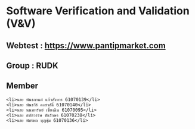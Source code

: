 # Software Verification and Validation (V&V)
## Webtest : https://www.pantipmarket.com
## Group : RUDK
## Member
    <li>นาย พันธกานต์ แก้วสังหาร 61070139</li>
    <li>นาย พันธวีร์ คงสวสัดิ์ 61070140</li>
    <li>นาย นนททรัพย์ เซี่ยงฉิน 61070095</li>
    <li>นาย สหัสวรรษ ขันรักษา 61070238</li>
    <li>นาย พัชรพล บุญชุ่ม 61070136</li>